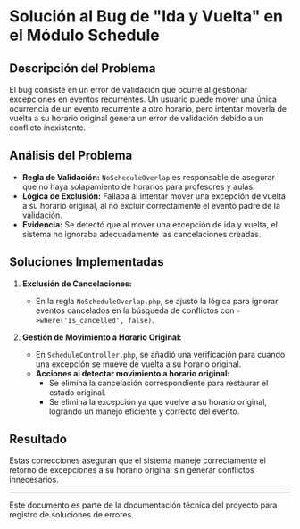 # Solución al Bug de "Ida y Vuelta" en el Módulo Schedule

## Descripción del Problema

El bug consiste en un error de validación que ocurre al gestionar excepciones en eventos recurrentes. Un usuario puede mover una única ocurrencia de un evento recurrente a otro horario, pero intentar moverla de vuelta a su horario original genera un error de validación debido a un conflicto inexistente.

## Análisis del Problema

- **Regla de Validación:** `NoScheduleOverlap` es responsable de asegurar que no haya solapamiento de horarios para profesores y aulas.
- **Lógica de Exclusión:** Fallaba al intentar mover una excepción de vuelta a su horario original, al no excluir correctamente el evento padre de la validación.
- **Evidencia:** Se detectó que al mover una excepción de ida y vuelta, el sistema no ignoraba adecuadamente las cancelaciones creadas.

## Soluciones Implementadas

1. **Exclusión de Cancelaciones:**
   - En la regla `NoScheduleOverlap.php`, se ajustó la lógica para ignorar eventos cancelados en la búsqueda de conflictos con `->where('is_cancelled', false)`.

2. **Gestión de Movimiento a Horario Original:**
   - En `ScheduleController.php`, se añadió una verificación para cuando una excepción se mueve de vuelta a su horario original.
   - **Acciones al detectar movimiento a horario original:**
     - Se elimina la cancelación correspondiente para restaurar el estado original.
     - Se elimina la excepción ya que vuelve a su horario original, logrando un manejo eficiente y correcto del evento.

## Resultado

Estas correcciones aseguran que el sistema maneje correctamente el retorno de excepciones a su horario original sin generar conflictos innecesarios.

---
Este documento es parte de la documentación técnica del proyecto para registro de soluciones de errores.
